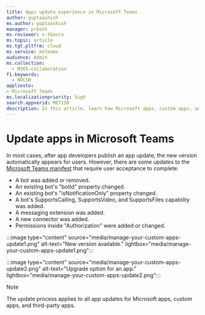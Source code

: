 ```yaml
---
title: Apps update experience in Microsoft Teams
author: guptaashish
ms.author: guptaashish
manager: prkosh
ms.reviewer: v-tbasra
ms.topic: article
ms.tgt.pltfrm: cloud
ms.service: msteams
audience: Admin
ms.collection: 
  - M365-collaboration
f1.keywords: 
  - NOCSH
appliesto: 
- Microsoft Teams
ms.localizationpriority: high
search.appverid: MET150
description: In this article, learn how Microsoft apps, custom apps, and third-party apps in Microsoft Teams are updated.
---
```


# Update apps in Microsoft Teams

In most cases, after app developers publish an app update, the new version automatically appears for users. However, there are some updates to the [Microsoft Teams manifest](/microsoftteams/platform/resources/schema/manifest-schema) that require user acceptance to complete:

* A bot was added or removed.
* An existing bot's "botId" property changed.
* An existing bot's "isNotificationOnly" property changed.
* A bot's SupportsCalling, SupportsVideo, and SupportsFiles capability was added.
* A messaging extension was added.
* A new connector was added.
* Permissions inside "Authorization" were added or changed.

:::image type="content" source="media/manage-your-custom-apps-update1.png" alt-text="New version available." lightbox="media/manage-your-custom-apps-update1.png":::

:::image type="content" source="media/manage-your-custom-apps-update2.png" alt-text="Upgrade option for an app." lightbox="media/manage-your-custom-apps-update2.png":::

> [!NOTE]
> The update process applies to all app updates for Microsoft apps, custom apps, and third-party apps.
